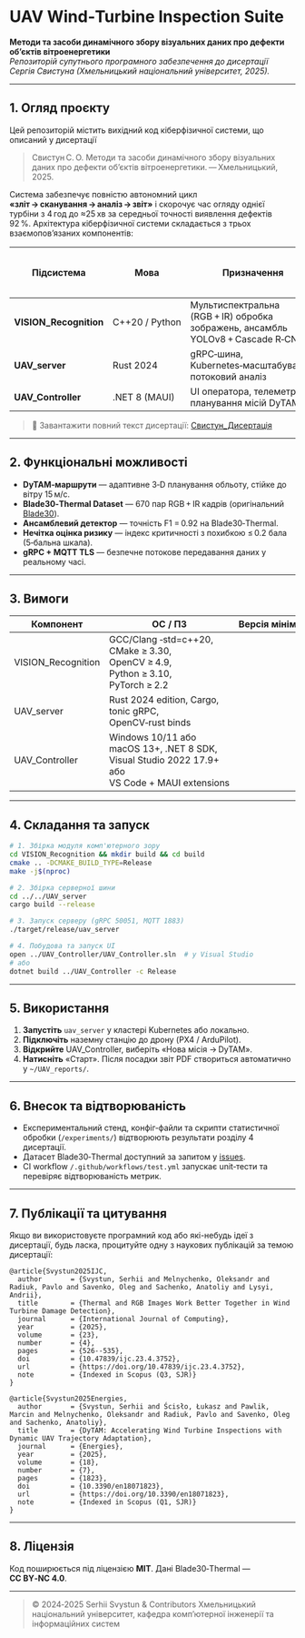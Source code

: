 # UAV Wind‑Turbine Inspection Suite  

**Методи та засоби динамічного збору візуальних даних про дефекти об’єктів вітроенергетики**  
_Репозиторій супутнього програмного забезпечення до дисертації Сергія Свистуна (Хмельницький національний університет, 2025)._  

---

## 1. Огляд проєкту  

Цей репозиторій містить вихідний код кіберфізичної системи, що описаний у дисертації  
> Свистун С. О. Методи та засоби динамічного збору візуальних даних про дефекти об’єктів вітроенергетики. — Хмельницький, 2025.  

Система забезпечує повністю автономний цикл **«зліт → сканування → аналіз → звіт»** і скорочує час огляду однієї турбіни з 4 год до ≈25 хв за середньої точності виявлення дефектів 92 %. Архітектура кіберфізичної системи складається з трьох взаємопов’язаних компонентів:  

| Підсистема | Мова | Призначення | Ключові посилання у дисертації |
|------------|------|-------------|--------------------------------|
| **VISION_Recognition** | C++20 / Python | Мультиспектральна (RGB + IR) обробка зображень, ансамбль YOLOv8 + Cascade R‑CNN | Розділ 3, § 3.3–3.4 |
| **UAV_server** | Rust 2024 | gRPC‑шина, Kubernetes‑масштабування, потоковий аналіз | Розділ 2, § 2.1 |
| **UAV_Controller** | .NET 8 (MAUI) | UI оператора, телеметрія, планування місій DyTAM | Розділ 2, § 2.2–2.3 |

> 🔗 Завантажити повний текст дисертації: [Свистун_Дисертація](https://nauka.khmnu.edu.ua/category/razovi/)

---

## 2. Функціональні можливості  

* **DyTAM‑маршрути** — адаптивне 3‑D планування обльоту, стійке до вітру 15 м/с.  
* **Blade30‑Thermal Dataset** — 670 пар RGB + IR кадрів (оригінальний [Blade30](https://github.com/cong-yang/Blade30)).  
* **Ансамблевий детектор** — точність F1 = 0.92 на Blade30‑Thermal.  
* **Нечітка оцінка ризику** — індекс критичності з похибкою ≤ 0.2 бала (5‑бальна шкала).  
* **gRPC + MQTT TLS** — безпечне потокове передавання даних у реальному часі.  

---

## 3. Вимоги  

| Компонент | ОС / ПЗ | Версія мінімум |
|-----------|---------|----------------|
| VISION_Recognition | GCC/Clang ‑std=c++20, CMake ≥ 3.30, OpenCV ≥ 4.9, Python ≥ 3.10, PyTorch ≥ 2.2 |  |
| UAV_server | Rust 2024 edition, Cargo, tonic gRPC, OpenCV‑rust binds |  |
| UAV_Controller | Windows 10/11 або macOS 13+, .NET 8 SDK, Visual Studio 2022 17.9+ або VS Code + MAUI extensions |  |

---

## 4. Складання та запуск  

```bash
# 1. Збірка модуля комп'ютерного зору
cd VISION_Recognition && mkdir build && cd build
cmake .. -DCMAKE_BUILD_TYPE=Release
make -j$(nproc)

# 2. Збірка серверної шини
cd ../../UAV_server
cargo build --release

# 3. Запуск серверу (gRPC 50051, MQTT 1883)
./target/release/uav_server

# 4. Побудова та запуск UI
open ../UAV_Controller/UAV_Controller.sln  # у Visual Studio
# або
dotnet build ../UAV_Controller -c Release
````

---

## 5. Використання

1. **Запустіть** `uav_server` у кластері Kubernetes або локально.
2. **Підключіть** наземну станцію до дрону (PX4 / ArduPilot).
3. **Відкрийте** UAV\_Controller, виберіть «Нова місія → DyTAM».
4. **Натисніть** «Старт». Після посадки звіт PDF створиться автоматично у `~/UAV_reports/`.

---

## 6. Внесок та відтворюваність

* Експериментальний стенд, конфіг‑файли та скрипти статистичної обробки (`/experiments/`) відтворюють результати розділу 4 дисертації.
* Датасет Blade30‑Thermal доступний за запитом у [issues](https://github.com/sOsvystun/UAV/issues).
* CI workflow `/.github/workflows/test.yml` запускає unit‑тести та перевіряє відтворюваність метрик.

---

## 7. Публікації та цитування

Якщо ви використовуєте програмний код або які-небудь ідеї з дисертації, будь ласка, процитуйте одну з наукових публікацій за темою дисертації:

```
@article{Svystun2025IJC,
  author       = {Svystun, Serhii and Melnychenko, Oleksandr and Radiuk, Pavlo and Savenko, Oleg and Sachenko, Anatoliy and Lysyi, Andrii},
  title        = {Thermal and RGB Images Work Better Together in Wind Turbine Damage Detection},
  journal      = {International Journal of Computing},
  year         = {2025},
  volume       = {23},
  number       = {4},
  pages        = {526--535},
  doi          = {10.47839/ijc.23.4.3752},
  url          = {https://doi.org/10.47839/ijc.23.4.3752},
  note         = {Indexed in Scopus (Q3, SJR)}
}

@article{Svystun2025Energies,
  author       = {Svystun, Serhii and Ścisło, Łukasz and Pawlik, Marcin and Melnychenko, Oleksandr and Radiuk, Pavlo and Savenko, Oleg and Sachenko, Anatoliy},
  title        = {DyTAM: Accelerating Wind Turbine Inspections with Dynamic UAV Trajectory Adaptation},
  journal      = {Energies},
  year         = {2025},
  volume       = {18},
  number       = {7},
  pages        = {1823},
  doi          = {10.3390/en18071823},
  url          = {https://doi.org/10.3390/en18071823},
  note         = {Indexed in Scopus (Q1, SJR)}
}
```

---

## 8. Ліцензія

Код поширюється під ліцензією **MIT**. Дані Blade30‑Thermal — **CC BY‑NC 4.0**.

---

> © 2024‑2025 Serhii Svystun & Contributors
> Хмельницький національний університет, кафедра комп’ютерної інженерії та інформаційних систем